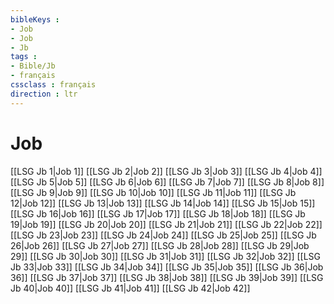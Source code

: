 ```yaml
---
bibleKeys : 
- Job
- Job
- Jb
tags : 
- Bible/Jb
- français
cssclass : français
direction : ltr
---
```


# Job

[[LSG Jb 1|Job 1]]
[[LSG Jb 2|Job 2]]
[[LSG Jb 3|Job 3]]
[[LSG Jb 4|Job 4]]
[[LSG Jb 5|Job 5]]
[[LSG Jb 6|Job 6]]
[[LSG Jb 7|Job 7]]
[[LSG Jb 8|Job 8]]
[[LSG Jb 9|Job 9]]
[[LSG Jb 10|Job 10]]
[[LSG Jb 11|Job 11]]
[[LSG Jb 12|Job 12]]
[[LSG Jb 13|Job 13]]
[[LSG Jb 14|Job 14]]
[[LSG Jb 15|Job 15]]
[[LSG Jb 16|Job 16]]
[[LSG Jb 17|Job 17]]
[[LSG Jb 18|Job 18]]
[[LSG Jb 19|Job 19]]
[[LSG Jb 20|Job 20]]
[[LSG Jb 21|Job 21]]
[[LSG Jb 22|Job 22]]
[[LSG Jb 23|Job 23]]
[[LSG Jb 24|Job 24]]
[[LSG Jb 25|Job 25]]
[[LSG Jb 26|Job 26]]
[[LSG Jb 27|Job 27]]
[[LSG Jb 28|Job 28]]
[[LSG Jb 29|Job 29]]
[[LSG Jb 30|Job 30]]
[[LSG Jb 31|Job 31]]
[[LSG Jb 32|Job 32]]
[[LSG Jb 33|Job 33]]
[[LSG Jb 34|Job 34]]
[[LSG Jb 35|Job 35]]
[[LSG Jb 36|Job 36]]
[[LSG Jb 37|Job 37]]
[[LSG Jb 38|Job 38]]
[[LSG Jb 39|Job 39]]
[[LSG Jb 40|Job 40]]
[[LSG Jb 41|Job 41]]
[[LSG Jb 42|Job 42]]
